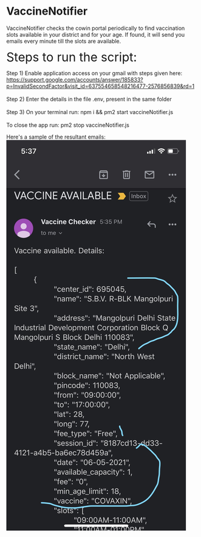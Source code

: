# VaccineNotifier
VaccineNotifier checks the cowin portal periodically to find vaccination slots available in your district and for your age. If found, it will send you emails every minute till the slots are available.


<font size="6"> Steps to run the script: </font> 

Step 1) Enable application access on your gmail with steps given here:
https://support.google.com/accounts/answer/185833?p=InvalidSecondFactor&visit_id=637554658548216477-2576856839&rd=1  
\
Step 2) Enter the details in the file .env, present in the same folder
\
\
Step 3) On your terminal run: npm i && pm2 start vaccineNotifier.js
\
\
To close the app run: pm2 stop vaccineNotifier.js

Here's a sample of the resultant emails:
![image info](./sampleEmail.png)
